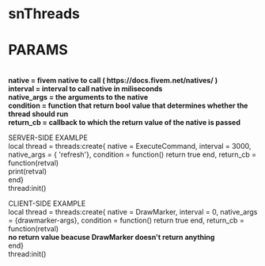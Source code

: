 # snThreads



<h1> PARAMS</h1><br>
<b> native = fivem native to call ( https://docs.fivem.net/natives/ ) </b><br>
<b> interval = interval to call native in miliseconds </b><br>
<b> native_args = the arguments to the native </b><br>
<b> condition = function that return bool value that determines whether the thread should run </b><br>
<b> return_cb = callback to which the return value of the native is passed </b><br>


SERVER-SIDE EXAMLPE<br>
local thread = threads:create{ native  = ExecuteCommand, interval = 3000, native_args = { 'refresh'}, condition = function() return true  end, return_cb = function(retval)<br>
    print(retval)<br>
end}<br>
thread:init()<br>


CLIENT-SIDE EXAMPLE<br>
local thread = threads:create{ native  = DrawMarker, interval = 0, native_args = {drawmarker-args}, condition = function() return true  end, return_cb = function(retval)<br>
    <b> no return value beacuse DrawMarker doesn't return anything </b><br>
 end}<br>
thread:init()
